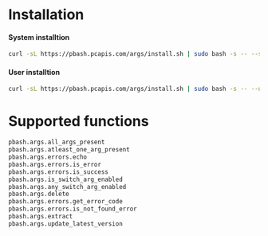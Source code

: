 
# Installation
#### System installtion
```sh
curl -sL https://pbash.pcapis.com/args/install.sh | sudo bash -s -- --system
```

#### User installtion
```sh
curl -sL https://pbash.pcapis.com/args/install.sh | sudo bash -s -- --user
```

# Supported functions
```sh
pbash.args.all_args_present
pbash.args.atleast_one_arg_present
pbash.args.errors.echo
pbash.args.errors.is_error
pbash.args.errors.is_success
pbash.args.is_switch_arg_enabled
pbash.args.any_switch_arg_enabled
pbash.args.delete
pbash.args.errors.get_error_code
pbash.args.errors.is_not_found_error
pbash.args.extract
pbash.args.update_latest_version
```
